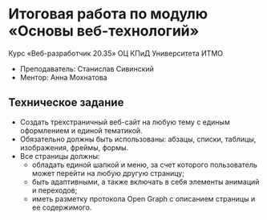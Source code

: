 # Итоговая работа по модулю «Основы веб-технологий»
Курс «Веб-разработчик 20.35» ОЦ КПиД Университета ИТМО

* Преподаватель: Станислав Сивинский
* Ментор: Анна Мохнатова

## Техническое задание

* Создать трехстраничный веб-сайт на любую тему с единым оформлением и единой тематикой. 
* Обязательно должны быть использованы: абзацы, списки, таблицы, изображения, фреймы, формы.
* Все страницы должны:
  * обладать единой шапкой и меню, за счет которого пользователь может перейти на любую другую страницу;
  * быть адаптивными, а также включать в себя элементы анимаций и переходов;
  * иметь разметку протокола Open Graph с описанием страницы и ее содержимого.
